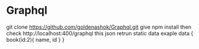 # Graphql
git clone https://github.com/goldenashok/Graphql.git
give npm install
then check http://localhost:400/graphql
this json retrun static data
exaple data
{
  book(id:2){
      name,
      id
    }
}
